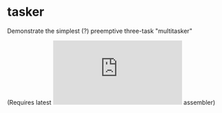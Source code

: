 # tasker
Demonstrate the simplest (?) preemptive three-task "multitasker"

(Requires latest ![ASM11](http://www.aspisys.com/asm11.htm) assembler)
